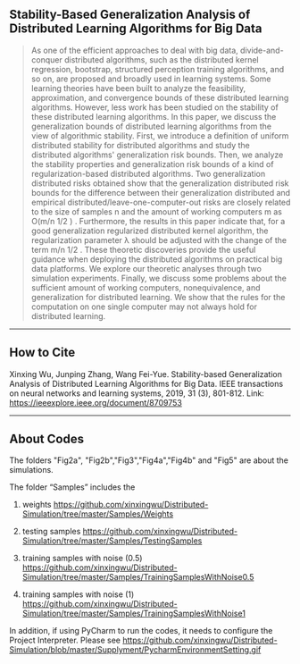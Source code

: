 ## Stability-Based Generalization Analysis of Distributed Learning Algorithms for Big Data

> As one of the efficient approaches to deal with big data, divide-and-conquer distributed algorithms, such as the distributed kernel regression, bootstrap, structured perception training algorithms, and so on, are proposed and broadly used in learning systems. Some learning theories have been built to analyze the feasibility, approximation, and convergence bounds of these distributed learning algorithms. However, less work has been studied on the stability of these distributed learning algorithms. In this paper, we discuss the generalization bounds of distributed learning algorithms from the view of algorithmic stability. First, we introduce a definition of uniform distributed stability for distributed algorithms and study the distributed algorithms' generalization risk bounds. Then, we analyze the stability properties and generalization risk bounds of a kind of regularization-based distributed algorithms. Two generalization distributed risks obtained show that the generalization distributed risk bounds for the difference between their generalization distributed and empirical distributed/leave-one-computer-out risks are closely related to the size of samples n and the amount of working computers m as O(m/n 1/2 ) . Furthermore, the results in this paper indicate that, for a good generalization regularized distributed kernel algorithm, the regularization parameter λ should be adjusted with the change of the term m/n 1/2 . These theoretic discoveries provide the useful guidance when deploying the distributed algorithms on practical big data platforms. We explore our theoretic analyses through two simulation experiments. Finally, we discuss some problems about the sufficient amount of working computers, nonequivalence, and generalization for distributed learning. We show that the rules for the computation on one single computer may not always hold for distributed learning.
 
---

## How to Cite

Xinxing Wu, Junping Zhang, Wang Fei-Yue. Stability-based Generalization Analysis of Distributed Learning Algorithms for Big Data. IEEE transactions on neural networks and learning systems, 2019, 31 (3), 801-812. Link: https://ieeexplore.ieee.org/document/8709753


---
## About Codes


The folders "Fig2a", "Fig2b","Fig3","Fig4a","Fig4b" and "Fig5" are about the simulations.

The folder “Samples” includes the

1) weights https://github.com/xinxingwu/Distributed-Simulation/tree/master/Samples/Weights

2) testing samples https://github.com/xinxingwu/Distributed-Simulation/tree/master/Samples/TestingSamples

3) training samples with noise (0.5) https://github.com/xinxingwu/Distributed-Simulation/tree/master/Samples/TrainingSamplesWithNoise0.5

4) training samples with noise (1) https://github.com/xinxingwu/Distributed-Simulation/tree/master/Samples/TrainingSamplesWithNoise1

In addition, if using PyCharm to run the codes, it needs to configure the Project Interpreter. Please see https://github.com/xinxingwu/Distributed-Simulation/blob/master/Supplyment/PycharmEnvironmentSetting.gif
